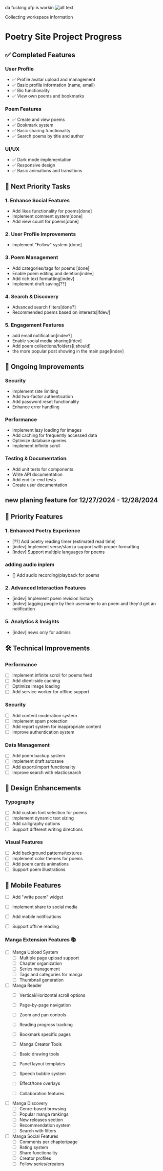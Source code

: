da fucking pfp is workin
![alt text](image.png)


Collecting workspace information

# Poetry Site Project Progress

## ✅ Completed Features

### User Profile
- ✅ Profile avatar upload and management
- ✅ Basic profile information (name, email)
- ✅ Bio functionality
- ✅ View own poems and bookmarks

### Poem Features
- ✅ Create and view poems
- ✅ Bookmark system
- ✅ Basic sharing functionality
- ✅ Search poems by title and author

### UI/UX
- ✅ Dark mode implementation
- ✅ Responsive design
- ✅ Basic animations and transitions

## 🚀 Next Priority Tasks

### 1. Enhance Social Features
- Add likes functionality for poems[done]
- Implement comment system[done]
- Add view count for poems[done]

### 2. User Profile Improvements
- Implement "Follow" system [done]

### 3. Poem Management
- Add categories/tags for poems [done]
- Enable poem editing and deletion[indev]
- Add rich text formatting[indev]
- Implement draft saving[??]

### 4. Search & Discovery
- Advanced search filters[done?]
- Recommended poems based on interests[ifdev/]

### 5. Engagement Features
- add email notification[indev?]
- Enable social media sharing[ifdev]
- Add poem collections/folders[i;should]
- the more popular post showing in the main page[indev]

## 🔄 Ongoing Improvements

### Security
- Implement rate limiting
- Add two-factor authentication
- Add password reset functionality
- Enhance error handling

### Performance
- Implement lazy loading for images
- Add caching for frequently accessed data
- Optimize database queries
- Implement infinite scroll

### Testing & Documentation
- Add unit tests for components
- Write API documentation
- Add end-to-end tests
- Create user documentation

## new planing feature for 12/27/2024 - 12/28/2024

## 🎯 Priority Features

### 1. Enhanced Poetry Experience
- [??] Add poetry reading timer (estimated read time)
- [indev] Implement verse/stanza support with proper formatting
- [indev] Support multiple languages for poems

### adding audio inplem 
- [] Add audio recording/playback for poems

### 2. Advanced Interaction Features
- [indev] Implement poem revision history
- [indev] tagging people by their username to an poem and they'd get an notification

### 5. Analytics & Insights
- [indev] news only for admins

## 🛠️ Technical Improvements

### Performance
- [ ] Implement infinite scroll for poems feed
- [ ] Add client-side caching
- [ ] Optimize image loading
- [ ] Add service worker for offline support

### Security
- [ ] Add content moderation system
- [ ] Implement spam protection
- [ ] Add report system for inappropriate content
- [ ] Improve authentication system

### Data Management
- [ ] Add poem backup system
- [ ] Implement draft autosave
- [ ] Add export/import functionality
- [ ] Improve search with elasticsearch

## 🎨 Design Enhancements

### Typography
- [ ] Add custom font selection for poems
- [ ] Implement dynamic text sizing
- [ ] Add calligraphy options
- [ ] Support different writing directions

### Visual Features
- [ ] Add background patterns/textures
- [ ] Implement color themes for poems
- [ ] Add poem cards animations
- [ ] Support poem illustrations

## 📱 Mobile Features
- [ ] Add "write poem" widget
- [ ] Implement share to social media
- [ ] Add mobile notifications
- [ ] Support offline reading


### Manga Extension Features 📚
- [ ] Manga Upload System
  - [ ] Multiple page upload support
  - [ ] Chapter organization
  - [ ] Series management
  - [ ] Tags and categories for manga
  - [ ] Thumbnail generation

- [ ] Manga Reader
  - [ ] Vertical/Horizontal scroll options
  - [ ] Page-by-page navigation
  - [ ] Zoom and pan controls
  - [ ] Reading progress tracking
  - [ ] Bookmark specific pages

  - [ ] Manga Creator Tools
  - [ ] Basic drawing tools
  - [ ] Panel layout templates
  - [ ] Speech bubble system
  - [ ] Effect/tone overlays
  - [ ] Collaboration features

- [ ] Manga Discovery
  - [ ] Genre-based browsing
  - [ ] Popular manga rankings
  - [ ] New releases section
  - [ ] Recommendation system
  - [ ] Search with filters

- [ ] Manga Social Features
  - [ ] Comments per chapter/page
  - [ ] Rating system
  - [ ] Share functionality
  - [ ] Creator profiles
  - [ ] Follow series/creators